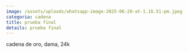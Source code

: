 ```yaml
---
image: /assets/uploads/whatsapp-image-2025-06-20-at-1.16.51-pm.jpeg
categoria: cadena
title: prueba final
details: prueba final
---
```

c﻿adena de oro, dama, 24k